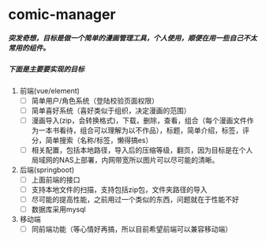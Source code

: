 # comic-manager

##### 突发奇想，目标是做一个简单的漫画管理工具，个人使用，顺便在用一些自己不太常用的组件。

##### 下面是主要要实现的目标

1. 前端(vue/element)
   * [ ] 简单用户/角色系统（登陆校验页面权限）
   * [ ] 简单喜好系统（喜好类似于组织，决定漫画的范围）
   * [ ] 漫画导入(zip，会转换格式)，下载，删除，查看，组合（每个漫画文件作为一本书看待，组合可以理解为以不作品），标题，简单介绍，标签，评分，简单搜索（名称/标签，懒得搞es）
   * [ ] 相关配置，包括本地路径，导入后的压缩等级，翻页，因为目标是在个人局域网的NAS上部署，内网带宽所以图片可以尽可能的清晰。
2. 后端(springboot)
   * [ ] 上面前端的接口
   * [ ] 支持本地文件的扫描，支持包括zip包，文件夹路径的导入
   * [ ] 尽可能的提高性能，之前用过一个类似的东西，问题就在于性能不好
   * [ ] 数据库采用mysql
3. 移动端
   * [ ] 同前端功能（等心情好再搞，所以目前希望前端可以兼容移动端）
